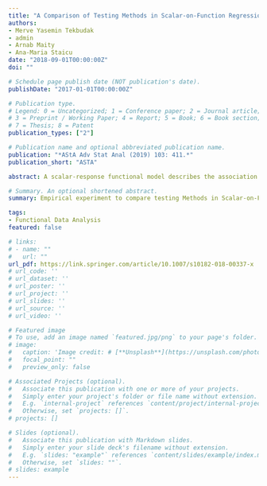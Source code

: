 ```yaml
---
title: "A Comparison of Testing Methods in Scalar-on-Function Regression"
authors:
- Merve Yasemin Tekbudak
- admin
- Arnab Maity
- Ana-Maria Staicu
date: "2018-09-01T00:00:00Z"
doi: ""

# Schedule page publish date (NOT publication's date).
publishDate: "2017-01-01T00:00:00Z"

# Publication type.
# Legend: 0 = Uncategorized; 1 = Conference paper; 2 = Journal article;
# 3 = Preprint / Working Paper; 4 = Report; 5 = Book; 6 = Book section;
# 7 = Thesis; 8 = Patent
publication_types: ["2"]

# Publication name and optional abbreviated publication name.
publication: "*AStA Adv Stat Anal (2019) 103: 411.*"
publication_short: "ASTA"

abstract: A scalar-response functional model describes the association between a scalar response and a set of functional covariates. An important problem in the functional data literature is to test the nullity or linearity of the effect of the functional covariate in the context of scalar-on-function regression. This article provides an overview of the existing methods for testing both the null hypotheses that there is no relationship and that there is a linear relationship between the functional covariate and scalar response, and a comprehensive numerical comparison of their performance. 

# Summary. An optional shortened abstract.
summary: Empirical experiment to compare testing Methods in Scalar-on-Function Regression.

tags:
- Functional Data Analysis
featured: false

# links:
# - name: ""
#   url: ""
url_pdf: https://link.springer.com/article/10.1007/s10182-018-00337-x
# url_code: ''
# url_dataset: ''
# url_poster: ''
# url_project: ''
# url_slides: ''
# url_source: ''
# url_video: ''

# Featured image
# To use, add an image named `featured.jpg/png` to your page's folder. 
# image:
#   caption: 'Image credit: # [**Unsplash**](https://unsplash.com/photos/jdD8gXaTZsc)'
#   focal_point: ""
#   preview_only: false

# Associated Projects (optional).
#   Associate this publication with one or more of your projects.
#   Simply enter your project's folder or file name without extension.
#   E.g. `internal-project` references `content/project/internal-project/index.md`.
#   Otherwise, set `projects: []`.
# projects: []

# Slides (optional).
#   Associate this publication with Markdown slides.
#   Simply enter your slide deck's filename without extension.
#   E.g. `slides: "example"` references `content/slides/example/index.md`.
#   Otherwise, set `slides: ""`.
# slides: example
---
```

